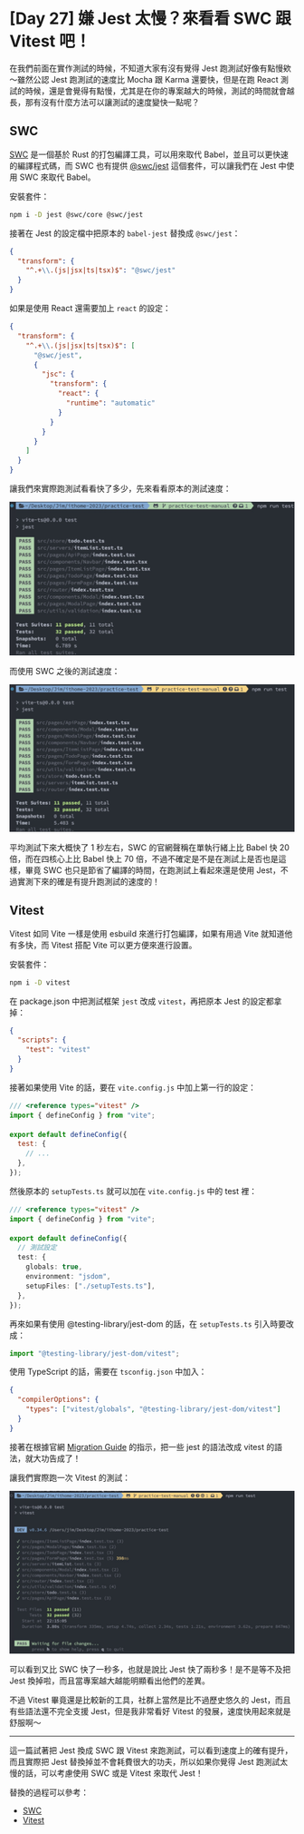 # [Day 27] 嫌 Jest 太慢？來看看 SWC 跟 Vitest 吧！

在我們前面在實作測試的時候，不知道大家有沒有覺得 Jest 跑測試好像有點慢欸～雖然公認 Jest 跑測試的速度比 Mocha 跟 Karma 還要快，但是在跑 React 測試的時候，還是會覺得有點慢，尤其是在你的專案越大的時候，測試的時間就會越長，那有沒有什麼方法可以讓測試的速度變快一點呢？

## SWC

[SWC](https://swc.rs/) 是一個基於 Rust 的打包編譯工具，可以用來取代 Babel，並且可以更快速的編譯程式碼，而 SWC 也有提供 [@swc/jest](https://www.npmjs.com/package/@swc/jest) 這個套件，可以讓我們在 Jest 中使用 SWC 來取代 Babel。

安裝套件：

```bash
npm i -D jest @swc/core @swc/jest
```

接著在 Jest 的設定檔中把原本的 `babel-jest` 替換成 `@swc/jest`：

```json
{
  "transform": {
    "^.+\\.(js|jsx|ts|tsx)$": "@swc/jest"
  }
}
```

如果是使用 React 還需要加上 `react` 的設定：

```json
{
  "transform": {
    "^.+\\.(js|jsx|ts|tsx)$": [
      "@swc/jest",
      {
        "jsc": {
          "transform": {
            "react": {
              "runtime": "automatic"
            }
          }
        }
      }
    ]
  }
}
```

讓我們來實際跑測試看看快了多少，先來看看原本的測試速度：

![jest](/img/day27-1.jpg)

而使用 SWC 之後的測試速度：

![swc](/img/day27-2.jpg)

平均測試下來大概快了 1 秒左右，SWC 的官網聲稱在單執行緒上比 Babel 快 20 倍，而在四核心上比 Babel 快上 70 倍，不過不確定是不是在測試上是否也是這樣，畢竟 SWC 也只是節省了編譯的時間，在跑測試上看起來還是使用 Jest，不過實測下來的確是有提升跑測試的速度的！

## Vitest

Vitest 如同 Vite 一樣是使用 esbuild 來進行打包編譯，如果有用過 Vite 就知道他有多快，而 Vitest 搭配 Vite 可以更方便來進行設置。

安裝套件：

```bash
npm i -D vitest
```

在 package.json 中把測試框架 `jest` 改成 `vitest`，再把原本 Jest 的設定都拿掉：

```json
{
  "scripts": {
    "test": "vitest"
  }
}
```

接著如果使用 Vite 的話，要在 `vite.config.js` 中加上第一行的設定：

```js
/// <reference types="vitest" />
import { defineConfig } from "vite";

export default defineConfig({
  test: {
    // ...
  },
});
```

然後原本的 `setupTests.ts` 就可以加在 `vite.config.js` 中的 test 裡：

```ts
/// <reference types="vitest" />
import { defineConfig } from "vite";

export default defineConfig({
  // 測試設定
  test: {
    globals: true,
    environment: "jsdom",
    setupFiles: ["./setupTests.ts"],
  },
});
```

再來如果有使用 @testing-library/jest-dom 的話，在 `setupTests.ts` 引入時要改成：

```ts
import "@testing-library/jest-dom/vitest";
```

使用 TypeScript 的話，需要在 `tsconfig.json` 中加入：

```json
{
  "compilerOptions": {
    "types": ["vitest/globals", "@testing-library/jest-dom/vitest"]
  }
}
```

接著在根據官網 [Migration Guide](https://vitest.dev/guide/migration.html) 的指示，把一些 jest 的語法改成 vitest 的語法，就大功告成了！

讓我們實際跑一次 Vitest 的測試：

![vitest](/img/day27-3.jpg)

可以看到又比 SWC 快了一秒多，也就是說比 Jest 快了兩秒多！是不是等不及把 Jest 換掉啦，而且當專案越大越能明顯看出他們的差異。

不過 Vitest 畢竟還是比較新的工具，社群上當然是比不過歷史悠久的 Jest，而且有些語法還不完全支援 Jest，但是我非常看好 Vitest 的發展，速度快用起來就是舒服啊～

---

這一篇試著把 Jest 換成 SWC 跟 Vitest 來跑測試，可以看到速度上的確有提升，而且實際把 Jest 替換掉並不會耗費很大的功夫，所以如果你覺得 Jest 跑測試太慢的話，可以考慮使用 SWC 或是 Vitest 來取代 Jest！

替換的過程可以參考：

- [SWC](https://github.com/Jim876633/ithome-2023/commit/9b51fe2f9f72a22ed590d0151dd1d162d73c95b7)
- [Vitest](https://github.com/Jim876633/ithome-2023/commit/3eb26270d53a87eb21f149923983aa65e120599b)
